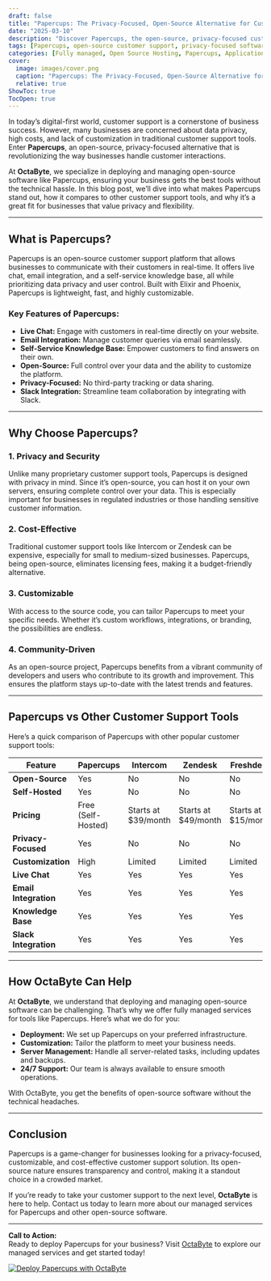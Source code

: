 ```yaml
---
draft: false
title: "Papercups: The Privacy-Focused, Open-Source Alternative for Customer Support"
date: "2025-03-10"
description: "Discover Papercups, the open-source, privacy-focused customer support software that empowers businesses to manage customer interactions seamlessly. Learn how Papercups compares to other tools and why it’s the perfect choice for businesses prioritizing data privacy and customization."
tags: [Papercups, open-source customer support, privacy-focused software, customer support tools, open-source alternatives, Papercups vs Intercom, Papercups vs Zendesk, managed open-source software, OctaByte]
categories: [Fully managed, Open Source Hosting, Papercups, Applications, Live Chat, Customer Support]
cover:
  image: images/cover.png
  caption: "Papercups: The Privacy-Focused, Open-Source Alternative for Customer Support"
  relative: true
ShowToc: true
TocOpen: true
---
```



In today’s digital-first world, customer support is a cornerstone of business success. However, many businesses are concerned about data privacy, high costs, and lack of customization in traditional customer support tools. Enter **Papercups**, an open-source, privacy-focused alternative that is revolutionizing the way businesses handle customer interactions.

At **OctaByte**, we specialize in deploying and managing open-source software like Papercups, ensuring your business gets the best tools without the technical hassle. In this blog post, we’ll dive into what makes Papercups stand out, how it compares to other customer support tools, and why it’s a great fit for businesses that value privacy and flexibility.

---

## What is Papercups?

Papercups is an open-source customer support platform that allows businesses to communicate with their customers in real-time. It offers live chat, email integration, and a self-service knowledge base, all while prioritizing data privacy and user control. Built with Elixir and Phoenix, Papercups is lightweight, fast, and highly customizable.

### Key Features of Papercups:
- **Live Chat:** Engage with customers in real-time directly on your website.
- **Email Integration:** Manage customer queries via email seamlessly.
- **Self-Service Knowledge Base:** Empower customers to find answers on their own.
- **Open-Source:** Full control over your data and the ability to customize the platform.
- **Privacy-Focused:** No third-party tracking or data sharing.
- **Slack Integration:** Streamline team collaboration by integrating with Slack.

---

## Why Choose Papercups?

### 1. **Privacy and Security**
Unlike many proprietary customer support tools, Papercups is designed with privacy in mind. Since it’s open-source, you can host it on your own servers, ensuring complete control over your data. This is especially important for businesses in regulated industries or those handling sensitive customer information.

### 2. **Cost-Effective**
Traditional customer support tools like Intercom or Zendesk can be expensive, especially for small to medium-sized businesses. Papercups, being open-source, eliminates licensing fees, making it a budget-friendly alternative.

### 3. **Customizable**
With access to the source code, you can tailor Papercups to meet your specific needs. Whether it’s custom workflows, integrations, or branding, the possibilities are endless.

### 4. **Community-Driven**
As an open-source project, Papercups benefits from a vibrant community of developers and users who contribute to its growth and improvement. This ensures the platform stays up-to-date with the latest trends and features.

---

## Papercups vs Other Customer Support Tools

Here’s a quick comparison of Papercups with other popular customer support tools:

| Feature                | Papercups               | Intercom               | Zendesk                | Freshdesk              |
|------------------------|-------------------------|------------------------|------------------------|------------------------|
| **Open-Source**        | Yes                     | No                     | No                     | No                     |
| **Self-Hosted**        | Yes                     | No                     | No                     | No                     |
| **Pricing**            | Free (Self-Hosted)      | Starts at $39/month    | Starts at $49/month    | Starts at $15/month    |
| **Privacy-Focused**    | Yes                     | No                     | No                     | No                     |
| **Customization**      | High                    | Limited                | Limited                | Limited                |
| **Live Chat**          | Yes                     | Yes                    | Yes                    | Yes                    |
| **Email Integration**  | Yes                     | Yes                    | Yes                    | Yes                    |
| **Knowledge Base**     | Yes                     | Yes                    | Yes                    | Yes                    |
| **Slack Integration**  | Yes                     | Yes                    | Yes                    | Yes                    |

---

## How OctaByte Can Help

At **OctaByte**, we understand that deploying and managing open-source software can be challenging. That’s why we offer fully managed services for tools like Papercups. Here’s what we do for you:
- **Deployment:** We set up Papercups on your preferred infrastructure.
- **Customization:** Tailor the platform to meet your business needs.
- **Server Management:** Handle all server-related tasks, including updates and backups.
- **24/7 Support:** Our team is always available to ensure smooth operations.

With OctaByte, you get the benefits of open-source software without the technical headaches.

---

## Conclusion

Papercups is a game-changer for businesses looking for a privacy-focused, customizable, and cost-effective customer support solution. Its open-source nature ensures transparency and control, making it a standout choice in a crowded market.

If you’re ready to take your customer support to the next level, **OctaByte** is here to help. Contact us today to learn more about our managed services for Papercups and other open-source software.

---

**Call to Action:**  
Ready to deploy Papercups for your business? Visit [OctaByte](https://octabyte.io) to explore our managed services and get started today!

[![Deploy Papercups with OctaByte](/images/deploy-on-octabyte.png)](https://octabyte.io/fully-managed-open-source-services/applications/live-chat/papercups)